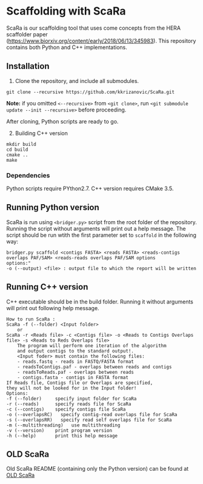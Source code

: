 # Scaffolding with ScaRa
ScaRa is our scaffolding tool that uses come concepts from the HERA scaffolder paper (https://www.biorxiv.org/content/early/2018/06/13/345983). This repository contains both Python and C++ implementations.

## Installation

  1. Clone the repository, and include all submodules.
  
    git clone --recursive https://github.com/kkrizanovic/ScaRa.git
  
  __Note:__ if you omitted `<--recursive>` from `<git clone>`, run `<git submodule update --init --recursive>` before proceeding.
  
  After cloning, Python scripts are ready to go.
  
  2. Building C++ version
  
    mkdir build
    cd build
    cmake ..
    make

### Dependencies
Python scripts require PYthon2.7. C++ version requires CMake 3.5.

## Running Python version
ScaRa is run using `<bridger.py>` script from the root folder of the repository. Running the script without arguments will print out a help message. The script should be run wtith the first parameter set to `scaffold` in the following way:

    bridger.py scaffold <contigs FASTA> <reads FASTA> <reads-contigs overlaps PAF/SAM> <reads-reads overlaps PAF/SAM options
    options:"
    -o (--output) <file> : output file to which the report will be written

## Running C++ version
C++ executable should be in the build folder. Running it without arguments will print out following help message.

    How to run ScaRa :
    ScaRa -f (--folder) <Input folder>
        or
    ScaRa -r <Reads file> -c <Contigs file> -o <Reads to Contigs Overlaps file> -s <Reads to Reds Overlaps file>
        The program will perform one iteration of the algorithm
        and output contigs to the standard output!.
        <Input foder> must contain the following files:
        - reads.fastq - reads in FASTQ/FASTA format
        - readsToContigs.paf - overlaps between reads and contigs
        - readsToReads.paf - overlaps between reads
        - contigs.fasta - contigs in FASTA format
    If Reads file, Contigs file or Overlaps are specified,
    they will not be looked for in the Input folder!
    Options:
    -f (--folder)     specify input folder for ScaRa
    -r (--reads)      specify reads file for ScaRa
    -c (--contigs)    specify contigs file ScaRa
    -o (--overlapsRC)   specify contig-read overlaps file for ScaRa
    -s (--overlapsRR)   specify read self overlaps file for ScaRa
    -m (--multithreading)   use multithreading
    -v (--version)    print program version
    -h (--help)       print this help message


## OLD ScaRa 
Old ScaRa README (containing only the Python version) can be found at [OLD ScaRa](https://github.com/lbcb-sci/ScaRa/blob/master/SCARA_OLD.md)

